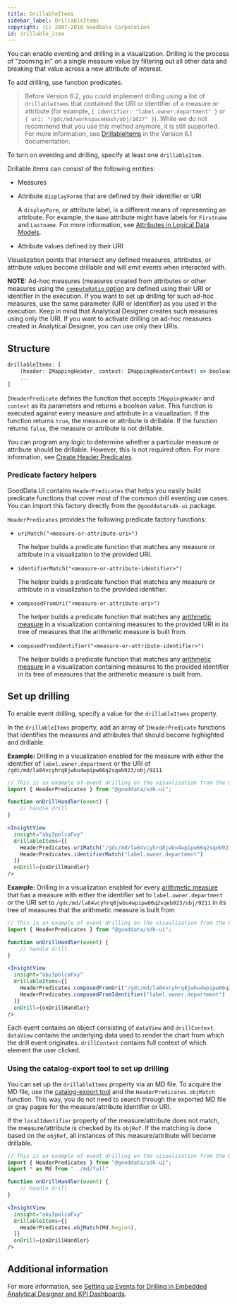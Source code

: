 ```yaml
---
title: DrillableItems
sidebar_label: DrillableItems
copyright: (C) 2007-2018 GoodData Corporation
id: drillable_item
---
```


You can enable eventing and drilling in a visualization. Drilling is the process of "zooming in" on a single measure value by filtering out all other data and breaking that value across a new attribute of interest.

To add drilling, use function predicates.

> Before Version 6.2, you could implement drilling using a list of `drillableItems` that contained the URI or identifier of a measure or attribute (for example, `{ identifier: "label.owner.department" }`  or `{ uri: "/gdc/md/workspaceHash/obj/1027" }`). While we do not recommend that you use this method anymore, it is still supported. For more information, see [DrillableItems](https://sdk.gooddata.com/gooddata-ui/docs/6.1.0/drillable_item.html) in the Version 6.1 documentation.

To turn on eventing and drilling, specify at least one `drillableItem`.

Drillable items can consist of the following entities:
* Measures
* Attribute `displayForm`s that are defined by their identifier or URI

    A `displayForm`, or attribute label, is a different means of representing an attribute. For example, the `Name` attribute might have labels for `Firstname` and `Lastname`. For more information, see [Attributes in Logical Data Models](https://help.gooddata.com/pages/viewpage.action?pageId=86795696).
* Attribute values defined by their URI

Visualization points that intersect any defined measures, attributes, or attribute values become drillable and will emit events when interacted with.

**NOTE:** Ad-hoc measures (measures created from attributes or other measures using the
[`computeRatio` option](https://sdk.gooddata.com/gooddata-ui/docs/afm.html#show-a-measure-as-a-percentage) are defined
using their URI or identifier in the execution. If you want to set up drilling for such ad-hoc measures, use the same parameter (URI or identifier) as you used in the execution.
Keep in mind that Analytical Designer creates such measures using only the URI. If you want to activate drilling on ad-hoc measures created in Analytical Designer, you can use only their URIs.

## Structure

```javascript
drillableItems: [
    (header: IMappingHeader, context: IMappingHeaderContext) => boolean, // Type: IHeaderPredicate
    ...
]
```

`IHeaderPredicate` defines the function that accepts `IMappingHeader` and `context` as its parameters and returns
a boolean value. This function is executed against every measure and attribute in a visualization. If the function
returns `true`, the measure or attribute is drillable. If the function returns `false`, the measure or attribute is
not drillable.

You can program any logic to determine whether a particular measure or attribute should be drillable. However, this is not required often. For more information, see [Create Header Predicates](30_tips__create_predicates.md).

### Predicate factory helpers

GoodData.UI contains `HeaderPredicates` that helps you easily build predicate functions that cover most of the
common drill eventing use cases. You can import this factory directly from the `@gooddata/sdk-ui` package.

`HeaderPredicates` provides the following predicate factory functions:

* `uriMatch("<measure-or-attribute-uri>")`

    The helper builds a predicate function that matches any measure or attribute in a visualization to the provided URI.
* `identifierMatch("<measure-or-attribute-identifier>")`

    The helper builds a predicate function that matches any measure or attribute in a visualization to the provided identifier.
* `composedFromUri("<measure-or-attribute-uri>")`

    The helper builds a predicate function that matches any [arithmetic measure](20_misc__arithmetic_measure.md) in a visualization containing measures to the provided URI in its tree of measures that the arithmetic measure is built from.
* `composedFromIdentifier("<measure-or-attribute-identifier>")`

    The helper builds a predicate function that matches any [arithmetic measure](20_misc__arithmetic_measure.md) in a visualization containing measures to the provided identifier in its tree of measures that the arithmetic measure is built from.

## Set up drilling

To enable event drilling, specify a value for the `drillableItems` property.

In the `drillableItems` property, add an array of `IHeaderPredicate` functions that identifies the measures and
attributes that should become highlighted and drillable.

**Example:** Drilling in a visualization enabled for the measure with either the identifier of `label.owner.department`
or the URI of `/gdc/md/la84vcyhrq8jwbu4wpipw66q2sqeb923/obj/9211`

```jsx
// This is an example of event drilling on the visualization from the GoodSales demo workspace.
import { HeaderPredicates } from "@gooddata/sdk-ui";

function onDrillHandler(event) {
    // handle drill
}

<InsightView
  insight="aby3polcaFxy"
  drillableItems={[
    HeaderPredicates.uriMatch("/gdc/md/la84vcyhrq8jwbu4wpipw66q2sqeb923/obj/9211"),
    HeaderPredicates.identifierMatch("label.owner.department")
  ]}
  onDrill={onDrillHandler}
/>
```

**Example:** Drilling in a visualization enabled for every [arithmetic measure](20_misc__arithmetic_measure.md) that
has a measure with either the identifier set to `label.owner.department` or the URI set
to `/gdc/md/la84vcyhrq8jwbu4wpipw66q2sqeb923/obj/9211` in its tree of measures that the arithmetic measure
is built from

```jsx
// This is an example of event drilling on the visualization from the GoodSales demo workspace.
import { HeaderPredicates } from "@gooddata/sdk-ui";

function onDrillHandler(event) {
    // handle drill
}

<InsightView
  insight="aby3polcaFxy"
  drillableItems={[
    HeaderPredicates.composedFromUri("/gdc/md/la84vcyhrq8jwbu4wpipw66q2sqeb923/obj/9211"),
    HeaderPredicates.composedFromIdentifier("label.owner.department")
  ]}
  onDrill={onDrillHandler}
/>
```

Each event contains an object consisting of `dataView` and `drillContext`. `dataView` contains the underlying data used
to render the chart from which the drill event originates. `drillContext` contains full context of which element the
user clicked.

### Using the catalog-export tool to set up drilling

You can set up the `drillableItems` property via an MD file. To acquire the MD file, use the [catalog-export tool](02_start__catalog_export.md) and the `HeaderPredicates.objMatch` function. This way, you do not need to search through the exported MD file or gray pages for the measure/attribute identifier or URI.

If the `localIdentifier` property of the measure/attribute does not match, the measure/attribute is checked by its `objRef`. If the matching is done based on the `objRef`, all instances of this measure/attribute will become drillable.

```jsx
// This is an example of event drilling on the visualization from the GoodSales demo workspace.
import { HeaderPredicates } from "@gooddata/sdk-ui";
import * as Md from "../md/full"

function onDrillHandler(event) {
    // handle drill
}

<InsightView
  insight="aby3polcaFxy"
  drillableItems={[
    HeaderPredicates.objMatch(Md.Region),
  ]}
  onDrill={onDrillHandler}
/>
```

## Additional information

For more information, see [Setting up Events for Drilling in Embedded Analytical Designer and KPI Dashboards](https://help.gooddata.com/pages/viewpage.action?pageId=86797116).
